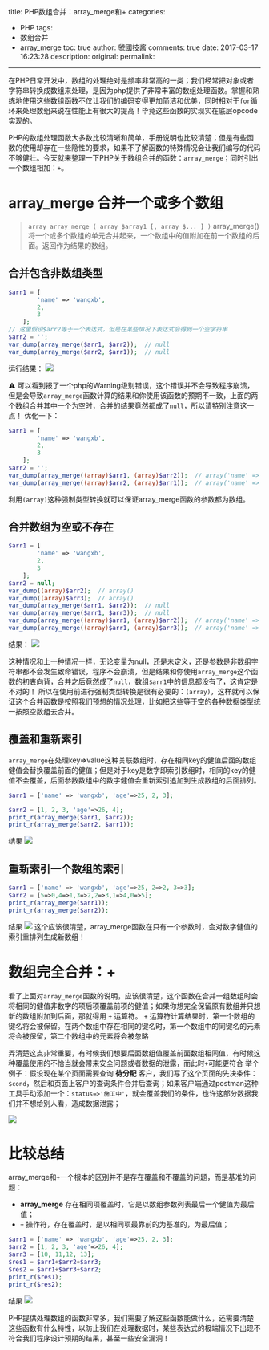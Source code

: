 title: PHP数组合并：array_merge和+
categories:
  - PHP
tags:
  - 数组合并
  - array_merge
toc: true
author: 虢國技酱
comments: true
date: 2017-03-17 16:23:28
description:
original:
permalink:
---
在PHP日常开发中，数组的处理绝对是频率非常高的一类；我们经常把对象或者字符串转换成数组来处理，是因为php提供了非常丰富的数组处理函数。掌握和熟练地使用这些数组函数不仅让我们的编码变得更加简洁和优美，同时相对于`for`循环来处理数组来说在性能上有很大的提高！毕竟这些函数的实现实在底层opcode实现的。

PHP的数组处理函数大多数比较清晰和简单，手册说明也比较清楚；但是有些函数的使用却存在一些隐性的要求，如果不了解函数的特殊情况会让我们编写的代码不够健壮。今天就来整理一下PHP关于数组合并的函数：`array_merge`；同时引出一个数组相加：`+`。

<!-- more -->

# array_merge 合并一个或多个数组
> `array array_merge ( array $array1 [, array $... ] )`
> array_merge() 将一个或多个数组的单元合并起来，一个数组中的值附加在前一个数组的后面。返回作为结果的数组。


## 合并包含非数组类型
```php
$arr1 = [
        'name' => 'wangxb',
        2,
        3
    ];
// 这里假设$arr2等于一个表达式，但是在某些情况下表达式会得到一个空字符串
$arr2 = '';
var_dump(array_merge($arr1, $arr2));  // null
var_dump(array_merge($arr2, $arr1));  // null
```
运行结果：
![](/images/php/array/02.png)

⚠️ 可以看到报了一个php的Warning级别错误，这个错误并不会导致程序崩溃，但是会导致`array_merge`函数计算的结果和你使用该函数的预期不一致，上面的两个数组合并其中一个为空时，合并的结果竟然都成了`null`，所以请特别注意这一点！
优化一下：
```php
$arr1 = [
        'name' => 'wangxb',
        2,
        3
    ];
$arr2 = '';
var_dump(array_merge((array)$arr1, (array)$arr2));  // array('name' => 'wangxb',2,3)
var_dump(array_merge((array)$arr2, (array)$arr1));  // array('name' => 'wangxb',2,3)
```
利用`(array)`这种强制类型转换就可以保证array_merge函数的参数都为数组。

## 合并数组为空或不存在
```php
$arr1 = [
        'name' => 'wangxb',
        2,
        3
    ];
$arr2 = null;
var_dump((array)$arr2);  // array()
var_dump((array)$arr3);  // array()
var_dump(array_merge($arr1, $arr2));  // null
var_dump(array_merge($arr1, $arr3));  // null
var_dump(array_merge((array)$arr1, (array)$arr2));  // array('name' => 'wangxb',2,3)
var_dump(array_merge((array)$arr1, (array)$arr3));  // array('name' => 'wangxb',2,3);
```
结果：
![](/images/php/array/03.png)

这种情况和上一种情况一样，无论变量为null，还是未定义，还是参数是非数组字符串都不会发生致命错误，程序不会崩溃，但是结果和你使用`array_merge`这个函数的初衷向背，合并之后竟然成了`null`，数组`$arr1`中的信息都没有了，这肯定是不对的！
所以在使用前进行强制类型转换是很有必要的：`(array)`，这样就可以保证这个合并函数是按照我们预想的情况处理，比如把这些等于空的各种数据类型统一按照空数组去合并。

## 覆盖和重新索引
`array_merge`在处理key=>value这种关联数组时，存在相同key的健值后面的数组健值会替换覆盖前面的健值；但是对于key是数字即索引数组时，相同的key的健值不会覆盖，后面参数数组中的数字健值会重新索引追加到生成数组的后面排列。
```php
$arr1 = ['name' => 'wangxb', 'age'=>25, 2, 3];

$arr2 = [1, 2, 3, 'age'=>26, 4];
print_r(array_merge($arr1, $arr2));
print_r(array_merge($arr2, $arr1));
```
结果
![](/images/php/array/04.png)



## 重新索引一个数组的索引
```php
$arr1 = ['name' => 'wangxb', 'age'=>25, 2=>2, 3=>3];
$arr2 = [5=>0,4=>1,3=>2,2=>3,1=>4,0=>5];
print_r(array_merge($arr1));
print_r(array_merge($arr2));
```
结果
![](/images/php/array/05.png)
这个应该很清楚，array_merge函数在只有一个参数时，会对数字健值的索引重排列生成新数组！

# 数组完全合并：+
看了上面对`array_merge`函数的说明，应该很清楚，这个函数在合并一组数组时会将相同的健值非数字的项后项覆盖前项的健值；如果你想完全保留原有数组并只想新的数组附加到后面，那就得用 `+` 运算符。
`+` 运算符计算结果时，第一个数组的键名将会被保留。在两个数组中存在相同的键名时，第一个数组中的同键名的元素将会被保留，第二个数组中的元素将会被忽略

弄清楚这点非常重要，有时候我们想要后面数组值覆盖前面数组相同值，有时候这种覆盖使用的不恰当就会带来安全问题或者数据的泄露，而此时`+`可能更符合
举个例子：假设现在某个页面需要查询 **待分配** 客户，我们写了这个页面的先决条件：`$cond`，然后和页面上客户的查询条件合并后查询；如果客户端通过postman这种工具手动添加一个：`status=>'施工中'`，就会覆盖我们的条件，也许这部分数据我们并不想给别人看，造成数据泄露；

![](/images/php/array/01.png)


# 比较总结
array_merge和`+`一个根本的区别并不是存在覆盖和不覆盖的问题，而是基准的问题：
* **array_merge** 存在相同项覆盖时，它是以数组参数列表最后一个健值为最后值；
* `+` 操作符，存在覆盖时，是以相同项最靠前的为基准的，为最后值；

```php
$arr1 = ['name' => 'wangxb', 'age'=>25, 2, 3];
$arr2 = [1, 2, 3, 'age'=>26, 4];
$arr3 = [10, 11,12, 13];
$res1 = $arr1+$arr2+$arr3;
$res2 = $arr1+$arr3+$arr2;
print_r($res1);
print_r($res2);
```
结果
![](/images/php/array/06.png)

PHP提供处理数组的函数非常多，我们需要了解这些函数能做什么，还需要清楚这些函数有什么特性，以防止我们在处理数据时，某些表达式的极端情况下出现不符合我们程序设计预期的结果，甚至一些安全漏洞！
